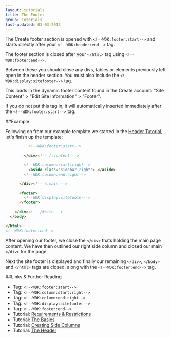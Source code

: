```yaml
---
layout: tutorials
title: The Footer
group: Tutorials
last-updated: 03-03-2013
---
```



The Create footer section is opened with `<!--WDK:footer:start-->` and starts directly after your `<!--WDK:header:end-->` tag. 

The footer section is closed after your `</html>` tag using `<!--WDK:footer:end-->`.

Between these you should close any divs, tables or elements previously left open in the header section. You must also include the `<!--WDK:display:sitefooter-->` tag. 

This loads in the dynamic footer content found in the Create account: "Site Content" > "Edit Site Information" > "Footer". 

If you do not put this tag in, it will automatically inserted immediately after the `<!--WDK:footer:start-->` tag.

##Example

Following on from our example template we started in the [Header Tutorial](08the-header.html), let's finish up the template:

```html
          <!--WDK:footer:start-->

        </div><!-- /.content -->

        <!--WDK:column:start:right-->
          <aside class="sidebar right"> </aside>
        <!--WDK:column:end:right-->

      </div><!-- /.main -->

      <footer>
        <!--WDK:display:sitefooter-->
      </footer>

    </div><!-- /#site -->
  </body>

</html>
<!--WDK:footer:end-->
```

After opening our footer, we close the `</div>` thats holding the main page content. We have then outlined our right side column and closed our main `</div>` for the page.

Next the site footer is displayed and finally our remaining `</div>`, `</body>` and `</html>` tags are closed, along with the `<!--WDK:footer:end-->` tag.

##Links & Further Reading

- Tag: `<!--WDK:footer:start-->`
- Tag: `<!--WDK:column:start:right-->`
- Tag: `<!--WDK:column:end:right-->`
- Tag: `<!--WDK:display:sitefooter-->`
- Tag: `<!--WDK:footer:end-->`
- Tutorial: [Requirements & Restrictions](01requirements-restrictions.html)
- Tutorial: [The Basics](07the-basics.html)
- Tutorial: [Creating Side Columns](/pages/glossary/03side-columns/01id.html)
- Tutorial: [The Header](08the-header.html)